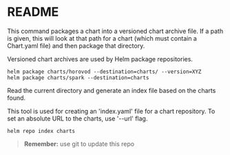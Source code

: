 # README

This command packages a chart into a versioned chart archive file. If a path is given, this will look at that path for a chart (which must contain a Chart.yaml file) and then package that directory.

Versioned chart archives are used by Helm package repositories.

```
helm package charts/horovod --destination=charts/ --version=XYZ
helm package charts/spark --destination=charts
```

Read the current directory and generate an index file based on the charts found.

This tool is used for creating an 'index.yaml' file for a chart repository. To set an absolute URL to the charts, use '--url' flag.

```
helm repo index charts
```

> **Remember:** use git to update this repo
